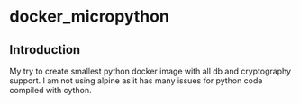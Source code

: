 # docker_micropython

## Introduction

My try to create smallest python docker image with all db and cryptography support. I am not using alpine as it has many issues for python code compiled with cython.
